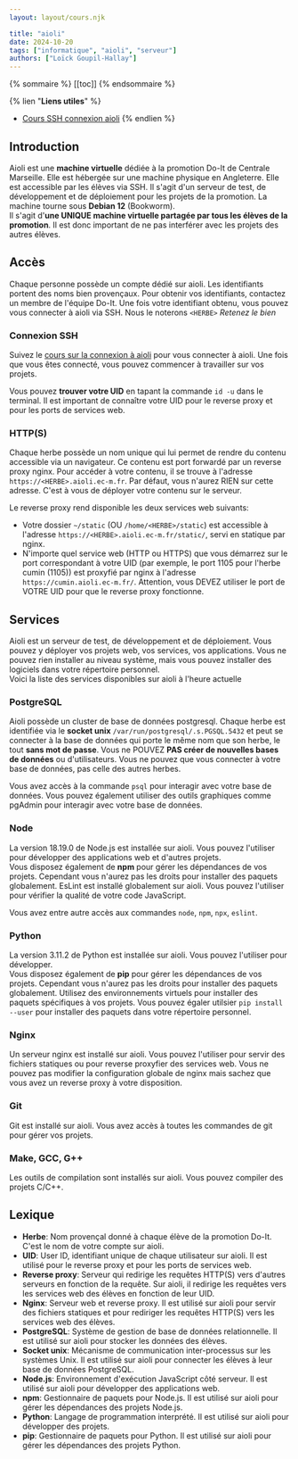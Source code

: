 ```yaml
---
layout: layout/cours.njk

title: "aioli"
date: 2024-10-20
tags: ["informatique", "aioli", "serveur"]
authors: ["Loïck Goupil-Hallay"]
---
```


{% sommaire %}
[[toc]]
{% endsommaire %}

{% lien "**Liens utiles**" %}
- [Cours SSH connexion aioli](../ssh/#connexion-%C3%A0-aioli)
{% endlien %}

## Introduction

Aioli est une **machine virtuelle** dédiée à la promotion Do-It de Centrale Marseille. Elle est hébergée sur une machine physique en Angleterre. Elle est accessible par les élèves via SSH. Il s'agit d'un serveur de test, de développement et de déploiement pour les projets de la promotion. La machine tourne sous **Debian 12** (Bookworm).\
Il s'agit d'**une UNIQUE machine virtuelle partagée par tous les élèves de la promotion**. Il est donc important de ne pas interférer avec les projets des autres élèves.

## Accès

Chaque personne possède un compte dédié sur aioli. Les identifiants portent des noms bien provençaux. Pour obtenir vos identifiants, contactez un membre de l'équipe Do-It. Une fois votre identifiant obtenu, vous pouvez vous connecter à aioli via SSH. Nous le noterons `<HERBE>` *Retenez le bien*

### Connexion SSH

Suivez le [cours sur la connexion à aioli](../ssh/#connexion-%C3%A0-aioli) pour vous connecter à aioli.
Une fois que vous êtes connecté, vous pouvez commencer à travailler sur vos projets.

Vous pouvez **trouver votre UID** en tapant la commande `id -u` dans le terminal. Il est important de connaître votre UID pour le reverse proxy et pour les ports de services web.

### HTTP(S)

Chaque herbe possède un nom unique qui lui permet de rendre du contenu accessible via un navigateur. Ce contenu est port forwardé par un reverse proxy nginx. Pour accéder à votre contenu, il se trouve à l'adresse `https://<HERBE>.aioli.ec-m.fr`. Par défaut, vous n'aurez RIEN sur cette adresse. C'est à vous de déployer votre contenu sur le serveur.

Le reverse proxy rend disponible les deux services web suivants:
- Votre dossier `~/static` (OU `/home/<HERBE>/static`) est accessible à l'adresse `https://<HERBE>.aioli.ec-m.fr/static/`, servi en statique par nginx.
- N'importe quel service web (HTTP ou HTTPS) que vous démarrez sur le port correspondant à votre UID (par exemple, le port 1105 pour l'herbe cumin (1105)) est proxyfié par nginx à l'adresse `https://cumin.aioli.ec-m.fr/`. Attention, vous DEVEZ utiliser le port de VOTRE UID pour que le reverse proxy fonctionne.

## Services

Aioli est un serveur de test, de développement et de déploiement. Vous pouvez y déployer vos projets web, vos services, vos applications. Vous ne pouvez rien installer au niveau système, mais vous pouvez installer des logiciels dans votre répertoire personnel.\
Voici la liste des services disponibles sur aioli à l'heure actuelle

### PostgreSQL

Aioli possède un cluster de base de données postgresql. Chaque herbe est identifiée via le **socket unix** `/var/run/postgresql/.s.PGSQL.5432` et peut se connecter à la base de données qui porte le même nom que son herbe, le tout **sans mot de passe**. Vous ne POUVEZ **PAS créer de nouvelles bases de données** ou d'utilisateurs. Vous ne pouvez que vous connecter à votre base de données, pas celle des autres herbes.

Vous avez accès à la commande `psql` pour interagir avec votre base de données. Vous pouvez également utiliser des outils graphiques comme pgAdmin pour interagir avec votre base de données.

### Node

La version 18.19.0 de Node.js est installée sur aioli. Vous pouvez l'utiliser pour développer des applications web et d'autres projets.\
Vous disposez également de **npm** pour gérer les dépendances de vos projets. Cependant vous n'aurez pas les droits pour installer des paquets globalement. EsLint est installé globalement sur aioli. Vous pouvez l'utiliser pour vérifier la qualité de votre code JavaScript.

Vous avez entre autre accès aux commandes `node`, `npm`, `npx`, `eslint`.

### Python

La version 3.11.2 de Python est installée sur aioli. Vous pouvez l'utiliser pour développer.\
Vous disposez également de **pip** pour gérer les dépendances de vos projets. Cependant vous n'aurez pas les droits pour installer des paquets globalement. Utilisez des environnements virtuels pour installer des paquets spécifiques à vos projets. Vous pouvez égaler utilsier `pip install --user` pour installer des paquets dans votre répertoire personnel.

### Nginx

Un serveur nginx est installé sur aioli. Vous pouvez l'utiliser pour servir des fichiers statiques ou pour reverse proxyfier des services web. Vous ne pouvez pas modifier la configuration globale de nginx mais sachez que vous avez un reverse proxy à votre disposition.

### Git

Git est installé sur aioli. Vous avez accès à toutes les commandes de git pour gérer vos projets.

### Make, GCC, G++

Les outils de compilation sont installés sur aioli. Vous pouvez compiler des projets C/C++.

## Lexique

- **Herbe**: Nom provençal donné à chaque élève de la promotion Do-It. C'est le nom de votre compte sur aioli.
- **UID**: User ID, identifiant unique de chaque utilisateur sur aioli. Il est utilisé pour le reverse proxy et pour les ports de services web.
- **Reverse proxy**: Serveur qui redirige les requêtes HTTP(S) vers d'autres serveurs en fonction de la requête. Sur aioli, il redirige les requêtes vers les services web des élèves en fonction de leur UID.
- **Nginx**: Serveur web et reverse proxy. Il est utilisé sur aioli pour servir des fichiers statiques et pour rediriger les requêtes HTTP(S) vers les services web des élèves.
- **PostgreSQL**: Système de gestion de base de données relationnelle. Il est utilisé sur aioli pour stocker les données des élèves.
- **Socket unix**: Mécanisme de communication inter-processus sur les systèmes Unix. Il est utilisé sur aioli pour connecter les élèves à leur base de données PostgreSQL.
- **Node.js**: Environnement d'exécution JavaScript côté serveur. Il est utilisé sur aioli pour développer des applications web.
- **npm**: Gestionnaire de paquets pour Node.js. Il est utilisé sur aioli pour gérer les dépendances des projets Node.js.
- **Python**: Langage de programmation interprété. Il est utilisé sur aioli pour développer des projets.
- **pip**: Gestionnaire de paquets pour Python. Il est utilisé sur aioli pour gérer les dépendances des projets Python.
